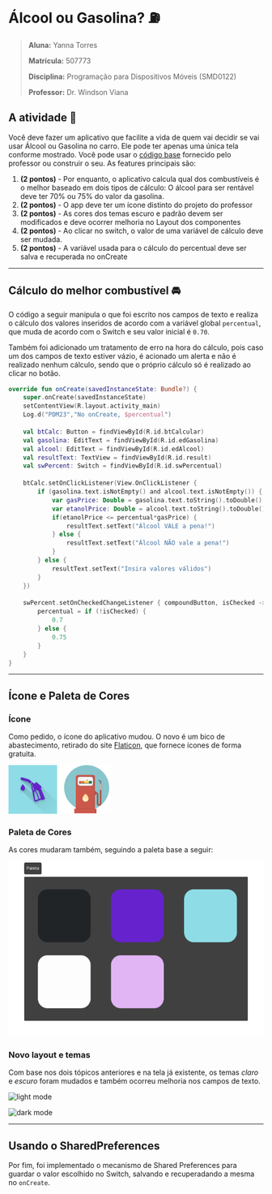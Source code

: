 # Álcool ou Gasolina? :fuelpump:

> **Aluna:** Yanna Torres
> 
> **Matrícula:** 507773
> 
> **Disciplina:** Programação para Dispositivos Móveis (SMD0122)
> 
> **Professor:** Dr. Windson Viana

## A atividade :page_with_curl:

Você deve fazer um aplicativo que facilite a vida de quem vai decidir se vai usar Álcool ou Gasolina no carro. Ele pode ter apenas uma única tela conforme mostrado. Você pode usar o [código base](https://github.com/windcarvalho/AlcoolOuGasolina) fornecido pelo professor ou construir o seu. 
As features principais são:
1. **(2 pontos)** - Por enquanto, o aplicativo calcula qual dos combustíveis é o melhor baseado em dois tipos de cálculo: O álcool para ser rentável deve ter 70% ou 75% do valor da gasolina.
2. **(2 pontos)** - O app deve ter um ícone distinto do projeto do professor
3. **(2 pontos)** - As cores dos temas escuro e padrão devem ser modificados e deve ocorrer melhoria no Layout dos componentes
4. **(2 pontos)** - Ao clicar no switch, o valor de uma variável de cálculo deve ser mudada. 
5. **(2 pontos)** - A variável usada para o cálculo do percentual deve ser salva e recuperada no onCreate

---

## Cálculo do melhor combustível :oncoming_automobile:

O código a seguir manipula o que foi escrito nos campos de texto e realiza o cálculo dos valores inseridos de acordo com a variável global `percentual`, que muda de acordo com o Switch e seu valor inicial é `0.70`.

Também foi adicionado um tratamento de erro na hora do cálculo, pois caso um dos campos de texto estiver vázio, é acionado um alerta e não é realizado nenhum cálculo, sendo que o próprio cálculo só é realizado ao clicar no botão.

```kotlin
override fun onCreate(savedInstanceState: Bundle?) {
    super.onCreate(savedInstanceState)
    setContentView(R.layout.activity_main)
    Log.d("PDM23","No onCreate, $percentual")

    val btCalc: Button = findViewById(R.id.btCalcular)
    val gasolina: EditText = findViewById(R.id.edGasolina)
    val alcool: EditText = findViewById(R.id.edAlcool)
    val resultText: TextView = findViewById(R.id.result)
    val swPercent: Switch = findViewById(R.id.swPercentual)

    btCalc.setOnClickListener(View.OnClickListener {
        if (gasolina.text.isNotEmpty() and alcool.text.isNotEmpty()) {
            var gasPrice: Double = gasolina.text.toString().toDouble()
            var etanolPrice: Double = alcool.text.toString().toDouble()
            if(etanolPrice <= percentual*gasPrice) {
                resultText.setText("Álcool VALE a pena!")
            } else {
                resultText.setText("Álcool NÃO vale a pena!")
            }
        } else {
            resultText.setText("Insira valores válidos")
        }
    })

    swPercent.setOnCheckedChangeListener { compoundButton, isChecked ->
        percentual = if (!isChecked) {
            0.7
        } else {
            0.75
        }
    }
}
```

---

## Ícone e Paleta de Cores

### Ícone

Como pedido, o ícone do aplicativo mudou. O novo é um bico de abastecimento, retirado do site [Flaticon](https://www.flaticon.com/br/icone-gratis/combustivel_1505662?term=gasolina&page=1&position=18&origin=search&related_id=1505662), que fornece ícones de forma gratuita.

![new logo and old logo side by side](logo_changing.png)

### Paleta de Cores

As cores mudaram também, seguindo a paleta base a seguir:

![color pallete](paleta.png)

### Novo layout e temas

Com base nos dois tópicos anteriores e na tela já existente, os temas _claro_ e _escuro_ foram mudados e também ocorreu melhoria nos campos de texto.

![light mode]()

![dark mode]()

---

## Usando o SharedPreferences

Por fim, foi implementado o mecanismo de Shared Preferences para guardar o valor escolhido no Switch, salvando e recuperadando a mesma no `onCreate`.